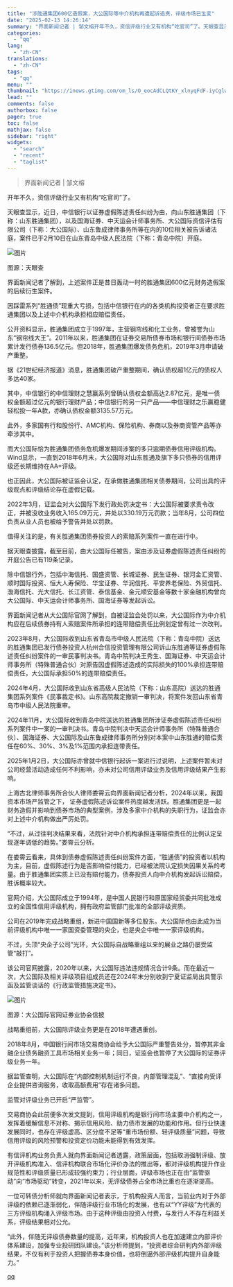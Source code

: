 ```yaml
---
title: "涉胜通集团600亿造假案，大公国际等中介机构再遭起诉追责，评级市场已生变"
date: "2025-02-13 14:26:14"
summary: "界面新闻记者 | 邹文榕开年不久，资信评级行业又有机构“吃官司”了。天眼查显示，近日，中信银行以证券..."
categories:
  - "qq"
lang:
  - "zh-CN"
translations:
  - "zh-CN"
tags:
  - "qq"
menu: ""
thumbnail: "https://inews.gtimg.com/om_ls/O_eocAdCLQtKY_xlnyqFdF-iyCglwIK-ISwqrKjs9K8ocAA_640360/0"
lead: ""
comments: false
authorbox: false
pager: true
toc: false
mathjax: false
sidebar: "right"
widgets:
  - "search"
  - "recent"
  - "taglist"
---
```


> 界面新闻记者 | 邹文榕

开年不久，资信评级行业又有机构“吃官司”了。

天眼查显示，近日，中信银行以证券虚假陈述责任纠纷为由，向山东胜通集团（下称：山东胜通集团），以及国海证券、中天运会计师事务所、大公国际资信评估有限公司（下称：大公国际）、山东鲁成律师事务所等在内的10位相关被告诉诸法庭，案件已于2月10日在山东青岛中级人民法院（下称：青岛中院）开庭。

![图片](https://inews.gtimg.com/om_bt/OzCUkOXI4hs2EXQfOo6Gsq3ThNDVycBT24jfs6h2LJrYUAA/641)

图源：天眼查

界面新闻记者了解到，上述案件正是昔日轰动一时的胜通集团600亿元财务造假案的后续衍生案件。

因踩雷系列“胜通债”现重大亏损，包括中信银行在内的各类机构投资者正在要求胜通集团以及上述中介机构承担相应赔偿责任。

公开资料显示，胜通集团成立于1997年，主营钢帘线和化工业务，曾被誉为山东“钢帘线大王”。2011年以来，胜通集团在证券交易所债券市场和银行间债券市场累计发行债券136.5亿元。但2018年，胜通集团爆发债务危机，2019年3月申请破产重整。

据《21世纪经济报道》消息，胜通集团破产重整期间，确认债权超1亿元的债权人多达40家。

其中，中信银行的中信理财之慧赢系列曾确认债权金额高达2.87亿元，是唯一债权金额超过亿元的银行理财产品；中信银行的另一只产品——中信理财之乐赢稳健轻松投一年A款，亦确认债权金额3135.57万元。

此外，多家国有行和股份行、AMC机构、保险机构、券商以及券商资管产品等亦牵涉其中。

而大公国际恰为胜通集团债务危机爆发期间涉案的多只逾期债券信用评级机构。Wind显示，一直到2018年6月末，大公国际对山东胜通及旗下多只债券的信用评级还长期维持在AA+评级。

也正因此，大公国际被证监会认定，在承做胜通集团相关债券期间，公司出具的评级观点和评级结论存在虚假记载。

2022年3月，证监会对大公国际下发行政处罚决定书：大公国际被要求责令改正，并被没收业务收入165.09万元，并处以330.19万元罚款；当年8月，公司四位负责从业人员也被给予警告并处以罚款。

值得关注的是，有关胜通集团债券投资人的索赔系列案件一直在进行中。

据天眼查披露，截至目前，由大公国际任被告，案由涉及证券虚假陈述责任纠纷的开庭公告已有119条记录。

除中信银行外，包括中海信托、国盛资管、长城证券、民生证券、银河金汇资管、顺时国际投资、恒大人寿保险、华宝证券、华润信托、平安养老保险、外贸信托、渤海信托、光大信托、长江资管、泰信基金、金元顺安基金等数十家金融机构曾向大公国际、中天运会计师事务所、国海证券等发起诉讼。

界面新闻记者从大公国际官网了解到，自被证监会处罚以来，大公国际作为中介机构应在后续债券持有人索赔案件所承担的连带赔偿责任比例划定曾有过一次改判。

2023年8月，大公国际收到山东省青岛市中级人民法院（下称：青岛中院）送达的胜通集团已发行债券投资人杭州合信投资管理有限公司诉山东胜通等证券虚假陈述责任纠纷案件的一审民事判决书。青岛中院判决王秀生、国海证券、中天运会计师事务所（特殊普通合伙）对原告因虚假陈述造成的实际损失的100%承担连带赔偿责任，大公国际承担50%的连带赔偿责任。

2024年4月，大公国际收到山东省高级人民法院（下称：山东高院）送达的胜通集团系列案件《民事裁定书》。山东高院裁定撤销一审判决，将案件发回山东省青岛市中级人民法院重审。

2024年11月，大公国际收到青岛中院送达的胜通集团所涉证券虚假陈述责任纠纷系列案件中一案的一审判决书。青岛中院判决中天运会计师事务所（特殊普通合伙）、国海证券、大公国际及山东鲁成律师事务所分别对本案中山东胜通的赔偿责任在60%、30%、3%及1%范围内承担连带责任。

2025年1月2日，大公国际亦曾就中信银行起诉一案进行过说明，上述案件暂未对公司经营活动造成任何不利影响，亦未对公司信用评级业务及信用评级结果产生影响。

上海古北律师事务所合伙人律师娄霄云向界面新闻记者分析，2024年以来，我国资本市场严监管之下， 证券虚假陈述诉讼案件热度越发活跃。胜通集团更是一起财务造假并影响到债券市场的典型案例，涉及多家中介机构的失职行为，证监会亦对上述中介机构做出严厉处罚。

“不过，从过往判决结果来看，法院针对中介机构承担连带赔偿责任的比例认定呈现逐年调低的趋势。”娄霄云分析。

在娄霄云看来，具体到债券虚假陈述责任纠纷案件方面，“胜通债”的投资者以机构为主，目前，虚假陈述行为是否影响偿付能力，已经被法院认定损失因果关系的考量。由于胜通集团实质上已没有赔付能力，债券投资人向中介机构发起诉讼赔偿，胜诉概率较大。

官网介绍，大公国际成立于1994年，是中国人民银行和原国家经贸委共同批准成立的全国性信用评级机构，拥有政府监管部门批准的全部评级资质。

公司在2019年完成战略重组，新进中国国新等多位股东。大公国际也由此成为当前评级机构中唯一一家国资委管理的央企，也是央企中唯一一家评级机构。

不过，头顶“央企子公司”光环，大公国际自战略重组以来的展业之路仍屡受监管“敲打”。

该公司官网披露，2020年以来，大公国际违法违规情况合计9条。而在最近一次，大公国际及相关评级项目组成员还在2024年末分别收到宁夏证监局出具警示函及监管谈话的《行政监管措施决定书》。

![图片](https://inews.gtimg.com/om_bt/O6qW_Tl34wVM6tQQoALbfpP7Ipd4JPrF0_KgppNESXKAkAA/641)

图源：大公国际官网证券业协会信披

战略重组前，大公国际评级业务更是在2018年遭遇重创。

2018年8月，中国银行间市场交易商协会给予大公国际严重警告处分，暂停其非金融企业债务融资工具市场相关业务一年；同日，证监会也暂停了大公国际的证券评级业务一年。

据监管查明，大公国际在“内部控制机制运行不良，内部管理混乱”、“直接向受评企业提供咨询服务，收取高额费用”存在诸多问题。

监管对评级业务已开启“严监管”。

交易商协会此前便多次发文提到，信用评级机构是银行间市场主要中介机构之一，发挥着缓解信息不对称、揭示信用风险、助力债市发展的功能和作用。但行业快速发展同时，也存在评级虚高、区分度不足等“重市场份额、轻评级质量”问题，导致信用评级的风险预警和投资定价功能未能得到有效发挥。

有信评机构业务负责人就向界面新闻记者透露，政策层面，包括取消强制评级、放开评级机构准入、信评机构联合市场化评价办法的推出等，都对评级机构提升作业规范性和评级质量已形成较强约束力；行业层面，评级市场也正在由“监管驱动”向“市场驱动”转变，2021年以来，无评级债券占全市场比重也在逐渐提高。

一位可转债分析师就向界面新闻记者表示，于机构投资人而言，当前业内对于外部评级的依赖已逐渐弱化，伴随评级行业市场化的发展，也有以“YY评级”为代表的三方评级机构涌入评级市场。由于这种评级由投资人付费，与发行人不存在利益关系，评级结果相对公允。

“此外，伴随无评级债券数量的提高，近年来，机构投资人也在加速建立内部评价体系建设，加强专业投研团队建设。”该分析师提到，“投资者综合研判内外部评级结果，不仅有利于投资人把握债券本身价值，也将倒逼外部评级机构提升自身能力。”

[qq](https://new.qq.com/rain/a/20250213A04OK500)
